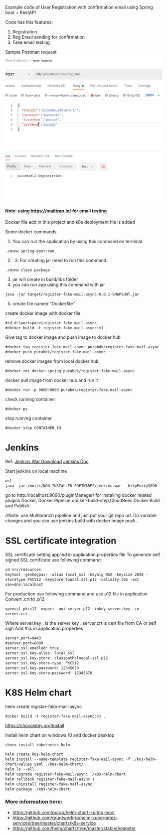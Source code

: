 Example code of User Registration with confirmation email using Spring boot + RestAPI

Code has this features:
1. Registration
2. Reg Email sending for confirmation
3. Fake email testing

Sample Postman request
![ alt](rest.png)

#### Note: using https://mailtrap.io/ for email testing

Docker file add in this project and k8s deployment file is added

Some docker commands
1. You can run the application by using this command on terminal
```
./mvnw spring-boot:run
```
2. 3. For creating jar need to run this command 
```
./mvnw clean package
```
3. jar will create in build/libs folder
4. you can run app using this command with jar
```
java -jar target/register-fake-mail-async-0.0.1-SNAPSHOT.jar
```
5. create file named "Dockerfile"

create docker image with docker file
```shell
#cd d:\workspace\register-fake-mail-async
#docker build -t register-fake-mail-async:v1 .
```

Give tag to docker image and push image to docker hub
```shell
#docker tag register-fake-mail-async purabdk/register-fake-mail-async
#docker push purabdk/register-fake-mail-async
```

remove docker images from local docker hub
```shell
#docker rmi docker-spring purabdk/register-fake-mail-async
```

docker pull image from docker hub and run it
```shell
#docker run -p 8080:8080 purabdk/register-fake-mail-async
```

check running container
```shell
#docker ps
```

stop running container
```shell
#docker stop CONTAINER_ID
```

# Jenkins
Ref:
[Jenkins War Download](https://www.jenkins.io/download/)
[Jenkins Doc](https://www.jenkins.io/doc/book/installing/initial-settings/)


Start jenkins on local machine

```
wsl
java -jar /mnt/c/NON-INSTALLED-SOFTWARES/jenkins.war --httpPort=9090
```

go to http://localhost:9090/pluginManager/ for installing docker related plugins
Docker, Docker Pipeline,docker-build-step,CloudBees Docker Build and Publish

//Note: use Multibranch pipeline and just put your git repo url.
Do variable changes and you can use jenkins build with docker image push..

# SSL certificate integration

SSL certificate setting applied in application.properties file
To generate self signed SSL certificate use following command:
```
cd src/resources
keytool -genkeypair -alias local_ssl -keyalg RSA -keysize 2048 -storetype PKCS12 -keystore loacal-ssl.p12 -validity 365 -ext san=dns:localhost
```

For production use following command and use p12 file in application
Convert .crt to .p12
```
openssl pkcs12 -export -out server.p12 -inkey server.key -in server.crt
```
Where server.key , is the server key . server.crt is cert file from CA or self sigh
Add this in application.properties
```
server.port=8443
#server.port=8080
server.ssl.enabled: true
server.ssl.key-alias: local_ssl
server.ssl.key-store: classpath:loacal-ssl.p12
server.ssl.key-store-type: PKCS12
server.ssl.key-password: 12345678
server.ssl.key-store-password: 12345678

```
# K8S Helm chart

helm create register-fake-mail-async
```
docker build -t register-fake-mail-async:v1 .
```
https://chocolatey.org/install

Install helm chart on windows 10 and docker desktop
```
choco install kubernetes-helm
```

```
helm create k8s-helm-chart
helm install --name-template register-fake-mail-async -f ./k8s-helm-chart/values.yaml ./k8s-helm-chart/
helm ls --all
helm upgrade register-fake-mail-async ./k8s-helm-chart
helm rollback register-fake-mail-async 1
helm uninstall register-fake-mail-async
helm package ./k8s-helm-chart
```
### More information here:
* https://github.com/purab/helm-chart-spring-boot
* https://github.com/gruntwork-io/helm-kubernetes-services/tree/master/charts/k8s-service
* https://github.com/helm/charts/tree/master/stable/heapster